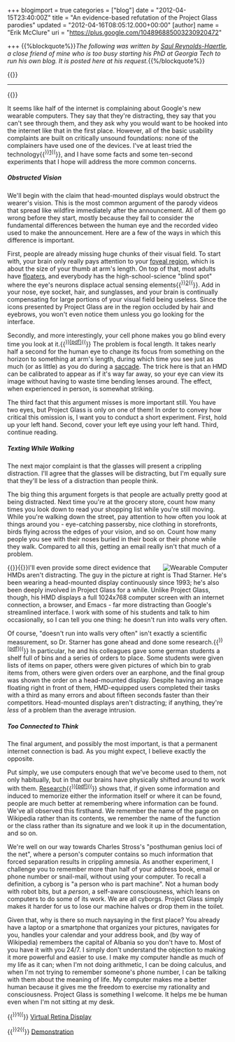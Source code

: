 +++
blogimport = true
categories = ["blog"]
date = "2012-04-15T23:40:00Z"
title = "An evidence-based refutation of the Project Glass parodies"
updated = "2012-04-16T08:05:12.000+00:00"
[author]
name = "Erik McClure"
uri = "https://plus.google.com/104896885003230920472"

+++
{{%blockquote%}}*The following was written by [Saul Reynolds-Haertle](https://twitter.com/#!/saulrh), a close friend of mine who is too busy starting his PhD at Georgia Tech to run his own blog. It is posted here at his request.*{{%/blockquote%}}

{{<html>}}<hr/>{{</html>}}

It seems like half of the internet is complaining about Google's new wearable computers. They say that they're distracting, they say that you can't see through them, and they ask why you would want to be hooked into the internet like that in the first place. However, all of the basic usability complaints are built on critically unsound foundations: none of the complainers have used one of the devices. I've at least tried the technology{{<sup>}}<a href="#f1">1</a>{{</sup>}}, and I have some facts and some ten-second experiments that I hope will address the more common concerns.

##### Obstructed Vision

We'll begin with the claim that head-mounted displays would obstruct the wearer's vision. This is the most common argument of the parody videos that spread like wildfire immediately after the announcement. All of them go wrong before they start, mostly because they fail to consider the fundamental differences between the human eye and the recorded video used to make the announcement. Here are a few of the ways in which this difference is important.

First, people are already missing huge chunks of their visual field. To start with, your brain only really pays attention to your [foveal region](http://en.wikipedia.org/wiki/Fovea), which is about the size of your thumb at arm's length. On top of that, most adults have [floaters](http://en.wikipedia.org/wiki/Floater), and everybody has the high-school-science "blind spot" where the eye's neurons displace actual sensing elements{{<sup>}}<a href="#f2">2</a>{{</sup>}}. Add in your nose, eye socket, hair, and sunglasses, and your brain is continually compensating for large portions of your visual field being useless. Since the icons presented by Project Glass are in the region occluded by hair and eyebrows, you won't even notice them unless you go looking for the interface.

Secondly, and more interestingly, your cell phone makes you go blind every time you look at it.{{<sup>}}<a href="http://jp.physoc.org/content/151/2/285.full.pdf">[pdf]</a>{{</sup>}} The problem is focal length. It takes nearly half a second for the human eye to change its focus from something on the horizon to something at arm's length, during which time you see just as much (or as little) as you do during a [saccade](http://en.wikipedia.org/wiki/Saccadic_masking). The trick here is that an HMD can be calibrated to appear as if it's way far away, so your eye can view its image without having to waste time bending lenses around. The effect, when experienced in person, is somewhat striking.

The third fact that this argument misses is more important still. You have two eyes, but Project Glass is only on one of them!  In order to convey how critical this omission is, I want you to conduct a short experiment. First, hold up your left hand. Second, cover your left eye using your left hand. Third, continue reading.

##### Texting While Walking

The next major complaint is that the glasses will present a crippling distraction. I'll agree that the glasses will be distracting, but I'm equally sure that they'll be less of a distraction than people think.

The big thing this argument forgets is that people are actually pretty good at being distracted. Next time you're at the grocery store, count how many times you look down to read your shopping list while you're still moving. While you're walking down the street, pay attention to how often you look at things around you - eye-catching passersby, nice clothing in storefronts, birds flying across the edges of your vision, and so on. Count how many people you see with their noses buried in their book or their phone while they walk. Compared to all this, getting an email really isn't that much of a problem.

{{<html>}}<a href="http://www.sciencephoto.com/image/349511/530wm/T4200406-Wearable_computer-SPL.jpg"><img style="float:right;" src="http://img337.imageshack.us/img337/9452/t4200406wearablecompute.th.jpg" title="Thed Starner" alt="Wearable Computer"/></a>{{</html>}}I'll even provide some direct evidence that HMDs aren't distracting. The guy in the picture at right is Thad Starner. He's been wearing a head-mounted display continuously since 1993; he's also been deeply involved in Project Glass for a while. Unlike Project Glass, though, his HMD displays a full 1024x768 computer screen with an internet connection, a browser, and Emacs - far more distracting than Google's streamlined interface. I work with some of his students and talk to him occasionally, so I can tell you one thing: he doesn't run into walls very often.

Of course, "doesn't run into walls very often" isn't exactly a scientific measurement, so Dr. Starner has gone ahead and done some research.{{<sup>}}<a href="http://dmrussell.net/CHI2010/docs/p1695.pdf">[pdf]</a>{{</sup>}} In particular, he and his colleagues gave some german students a shelf full of bins and a series of orders to place. Some students were given lists of items on paper, others were given pictures of which bin to grab items from, others were given orders over an earphone, and the final group was shown the order on a head-mounted display. Despite having an image floating right in front of them, HMD-equipped users completed their tasks with a third as many errors and about fifteen seconds faster than their competitors. Head-mounted displays aren't distracting; if anything, they're *less* of a problem than the average intrusion.

##### Too Connected to Think

The final argument, and possibly the most important, is that a permanent internet connection is bad. As you might expect, I believe exactly the opposite.

Put simply, we use computers enough that we've become used to them, not only habitually, but in that our brains have physically shifted around to work with them. [Research](http://www.sciencemag.org/content/333/6043/776.short){{<sup>}}<a href="http://www.uvm.edu/~cmplxsys/newsevents/pdfs/2011/google-effects-on-memory.pdf">[pdf]</a>{{</sup>}} shows that, if given some information and induced to memorize either the information itself or where it can be found, people are much better at remembering where information can be found. We've all observed this firsthand. We remember the name of the page on Wikipedia rather than its contents, we remember the name of the function or the class rather than its signature and we look it up in the documentation, and so on.

We're well on our way towards Charles Stross's "posthuman genius loci of the net", where a person's computer contains so much information that forced separation results in crippling amnesia. As another experiment, I challenge you to remember more than half of your address book, email or phone number or snail-mail, without using your computer. To recall a definition, a cyborg is "a person who is part machine". Not a human body with robot bits, but a _person_, a self-aware consciousness, which leans on computers to do some of its work. We are all cyborgs. Project Glass simply makes it harder for us to lose our machine halves or drop them in the toilet.

Given that, why is there so much naysaying in the first place? You already have a laptop or a smartphone that organizes your pictures, navigates for you, handles your calendar and your address book, and (by way of Wikipedia) remembers the capital of Albania so you don't have to. Most of you have it with you 24/7. I simply don't understand the objection to making it more powerful and easier to use. I make my computer handle as much of my life as it can; when I'm not doing arithmetic, I can be doing calculus, and when I'm not trying to remember someone's phone number, I can be talking with them about the meaning of life. My computer makes me a better human because it gives me the freedom to exercise my rationality and consciousness. Project Glass is something I welcome. It helps me be human even when I'm not sitting at my desk.


{{<sup>}}<a name="f1">1</a>{{</sup>}} [Virtual Retina Display](http://en.wikipedia.org/wiki/Virtual_retinal_display)

{{<sup>}}<a name="f2">2</a>{{</sup>}} [Demonstration](http://www.vonrechenberg.ch/blindspots.html)
